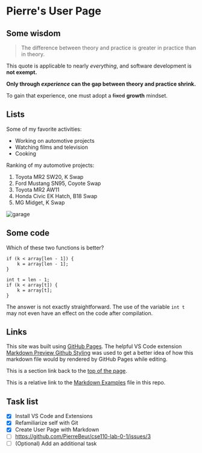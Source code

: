 # Pierre's User Page


## Some wisdom

> The difference between theory and practice is greater in practice than in theory.

This quote is applicable to nearly *everything*, and software development is **not exempt.**

**Only through _experience_ can the gap between theory and practice shrink.**

To gain that experience, one must adopt a ~~fixed~~ **growth** mindset.


## Lists

Some of my favorite activities:

- Working on automotive projects
- Watching films and television
- Cooking

Ranking of my automotive projects:

1. Toyota MR2 SW20, K Swap
2. Ford Mustang SN95, Coyote Swap
3. Toyota MR2 AW11
4. Honda Civic EK Hatch, B18 Swap
5. MG Midget, K Swap

![garage](images/garage.jpg)

## Some code

Which of these two functions is better?
```
if (k < array[len - 1]) {
    k = array[len - 1];
}
```
```
int t = len - 1;
if (k < array[t]) {
    k = array[t];
}
```

The answer is not exactly straightforward. The use of the variable `int t` may not even have an effect on the code after compilation.


## Links

This site was built using [GitHub Pages](https://pages.github.com/). The helpful VS Code extension [	
Markdown Preview Github Styling](https://marketplace.visualstudio.com/items?itemName=bierner.markdown-preview-github-styles) was used to get a better idea of how this markdown file would by rendered by GitHub Pages  while editing.

This is a section link back to the [top of the page](https://github.com/PierreBeur/cse110-lab-0-1/blob/main/index.md#pierres-user-page).

This is a relative link to the [Markdown Examples](examples.md) file in this repo.


## Task list

- [x] Install VS Code and Extensions
- [x] Refamiliarize self with Git
- [x] Create User Page with Markdown
- [ ] https://github.com/PierreBeur/cse110-lab-0-1/issues/3
- [ ] \(Optional) Add an additional task